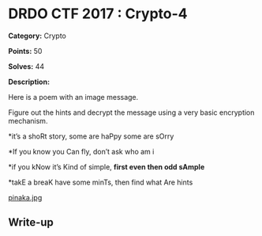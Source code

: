 # DRDO CTF 2017 : Crypto-4

**Category:** Crypto

**Points:** 50

**Solves:** 44

**Description:**

Here is a poem with an image message.

Figure out the hints and decrypt the message using a very basic encryption mechanism.

*it’s a shoRt story, some are haPpy some are sOrry

*If you know you Can fly, don’t ask who am i

*if you kNow it’s Kind of simple, **first even then odd sAmple**

*takE a breaK have some minTs, then find what Are hints

[pinaka.jpg](pinaka.jpg)

## Write-up

